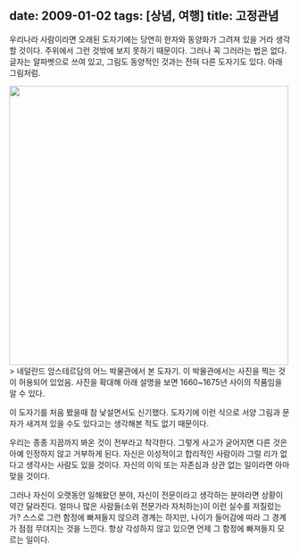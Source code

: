date: 2009-01-02
tags: [상념, 여행]
title: 고정관념
---
우리나라 사람이라면 오래된 도자기에는 당연히 한자와 동양화가 그려져 있을 거라 생각할 것이다. 주위에서 그런 것밖에 보지 못하기 때문이다. 그러나 꼭 그러라는 법은 없다. 글자는 알파벳으로 쓰여 있고, 그림도 동양적인 것과는 전혀 다른 도자기도 있다. 아래 그림처럼.
<!--more-->

<img src="2009-01-02-1.jpg" style="width:500px">
> 네덜란드 암스테르담의 어느 박물관에서 본 도자기. 이 박물관에서는 사진을 찍는 것이 허용되어 있었음. 사진을 확대해 아래 설명을 보면 1660~1675년 사이의 작품임을 알 수 있다.

이 도자기를 처음 봤을때 참 낯설면서도 신기했다. 도자기에 이런 식으로 서양 그림과 문자가 새겨져 있을 수도 있다고는 생각해본 적도 없기 때문이다.

우리는 종종 지끔까지 봐온 것이 전부라고 착각한다. 그렇게 사고가 굳어지면 다른 것은 아예 인정하지 않고 거부하게 된다. 자신은 이성적이고 합리적인 사람이라 그럴 리가 없다고 생각사는 사람도 있을 것이다. 자신의 이익 또는 자존심과 상관 없는 일이라면 아마 맞을 것이다.

그러나 자신이 오랫동안 일해왔던 분야, 자신이 전문이라고 생각하는 분야라면 상황이 약간 달라진다. 얼마나 많은 사람들(소위 전문가라 자처하는)이 이런 실수를 저질렀는가? 스스로 그런 함정에 빠져들지 않으려 경계는 하지만, 나이가 들어감에 따라 그 경계가 점점 무뎌지는 것을 느낀다. 항상 각성하지 않고 있으면 언제 그 함정에 빠져들지 모르는 일이다.
